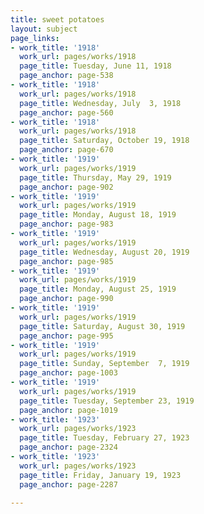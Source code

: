 ```yaml
---
title: sweet potatoes
layout: subject
page_links:
- work_title: '1918'
  work_url: pages/works/1918
  page_title: Tuesday, June 11, 1918
  page_anchor: page-538
- work_title: '1918'
  work_url: pages/works/1918
  page_title: Wednesday, July  3, 1918
  page_anchor: page-560
- work_title: '1918'
  work_url: pages/works/1918
  page_title: Saturday, October 19, 1918
  page_anchor: page-670
- work_title: '1919'
  work_url: pages/works/1919
  page_title: Thursday, May 29, 1919
  page_anchor: page-902
- work_title: '1919'
  work_url: pages/works/1919
  page_title: Monday, August 18, 1919
  page_anchor: page-983
- work_title: '1919'
  work_url: pages/works/1919
  page_title: Wednesday, August 20, 1919
  page_anchor: page-985
- work_title: '1919'
  work_url: pages/works/1919
  page_title: Monday, August 25, 1919
  page_anchor: page-990
- work_title: '1919'
  work_url: pages/works/1919
  page_title: Saturday, August 30, 1919
  page_anchor: page-995
- work_title: '1919'
  work_url: pages/works/1919
  page_title: Sunday, September  7, 1919
  page_anchor: page-1003
- work_title: '1919'
  work_url: pages/works/1919
  page_title: Tuesday, September 23, 1919
  page_anchor: page-1019
- work_title: '1923'
  work_url: pages/works/1923
  page_title: Tuesday, February 27, 1923
  page_anchor: page-2324
- work_title: '1923'
  work_url: pages/works/1923
  page_title: Friday, January 19, 1923
  page_anchor: page-2287

---
```

